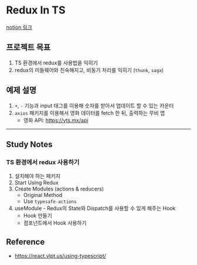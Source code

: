# Redux In TS
[notion 링크](https://www.notion.so/Redux-02ede9d86c4d42d98a189e7ea450f8f8)


## 프로젝트 목표
1. TS 환경에서 redux를 사용법을 익히기
2. redux의 미들웨어와 친숙해지고, 비동기 처리를 익히기 (`thunk`, `saga`)

## 예제 설명
1. `+`, `-` 기능과 input 태그를 이용해 숫자를 받아서 업데이트 할 수 있는 카운터
2. `axios` 패키지를 이용해서 영화 데이터를 fetch 한 뒤, 출력하는 무비 앱
    * 영화 API: https://yts.mx/api

---

## Study Notes

### TS 환경에서 redux 사용하기
1. 설치해야 하는 패키지
2. Start Using Redux
3. Create Modules (actions & reducers)
    - Original Method
    - Use `typesafe-actions`
4. useModule - Redux의 State와 Dispatch를 사용할 수 있게 해주는 Hook
    - Hook 만들기
    - 컴포넌트에서 Hook 사용하기

## Reference
- https://react.vlpt.us/using-typescript/